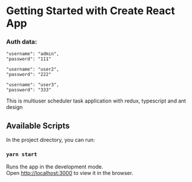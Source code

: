 # Getting Started with Create React App
### Auth data:

    "username": "admin",
    "password": "111"

    "username": "user2",
    "password": "222"

    "username": "user3",
    "password": "333"

  
This is multiuser scheduler task application with redux, typescript and ant design
## Available Scripts
In the project directory, you can run:
### `yarn start`
Runs the app in the development mode.\
Open [http://localhost:3000](http://localhost:3000) to view it in the browser.


